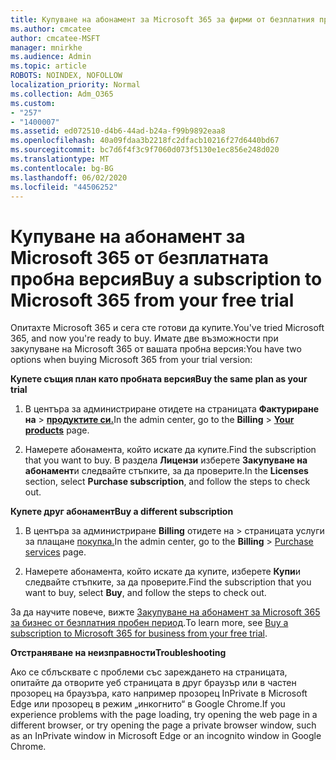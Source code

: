```yaml
---
title: Купуване на абонамент за Microsoft 365 за фирми от безплатния пробен период
ms.author: cmcatee
author: cmcatee-MSFT
manager: mnirkhe
ms.audience: Admin
ms.topic: article
ROBOTS: NOINDEX, NOFOLLOW
localization_priority: Normal
ms.collection: Adm_O365
ms.custom:
- "257"
- "1400007"
ms.assetid: ed072510-d4b6-44ad-b24a-f99b9892eaa8
ms.openlocfilehash: 40a09fdaa3b2218fc2dfacb10216f27d6440bd67
ms.sourcegitcommit: bc7d6f4f3c9f7060d073f5130e1ec856e248d020
ms.translationtype: MT
ms.contentlocale: bg-BG
ms.lasthandoff: 06/02/2020
ms.locfileid: "44506252"
---
```

# <a name="buy-a-subscription-to-microsoft-365-from-your-free-trial"></a><span data-ttu-id="c9b7d-102">Купуване на абонамент за Microsoft 365 от безплатната пробна версия</span><span class="sxs-lookup"><span data-stu-id="c9b7d-102">Buy a subscription to Microsoft 365 from your free trial</span></span>

<span data-ttu-id="c9b7d-103">Опитахте Microsoft 365 и сега сте готови да купите.</span><span class="sxs-lookup"><span data-stu-id="c9b7d-103">You've tried Microsoft 365, and now you're ready to buy.</span></span> <span data-ttu-id="c9b7d-104">Имате две възможности при закупуване на Microsoft 365 от вашата пробна версия:</span><span class="sxs-lookup"><span data-stu-id="c9b7d-104">You have two options when buying Microsoft 365 from your trial version:</span></span>
  
 <span data-ttu-id="c9b7d-105">**Купете същия план като пробната версия**</span><span class="sxs-lookup"><span data-stu-id="c9b7d-105">**Buy the same plan as your trial**</span></span>
  
1. <span data-ttu-id="c9b7d-106">В центъра за администриране отидете на страницата **Фактуриране на** \> **[продуктите си.](https://go.microsoft.com/fwlink/p/?linkid=842054)**</span><span class="sxs-lookup"><span data-stu-id="c9b7d-106">In the admin center, go to the **Billing** \> **[Your products](https://go.microsoft.com/fwlink/p/?linkid=842054)** page.</span></span>

2. <span data-ttu-id="c9b7d-107">Намерете абонамента, който искате да купите.</span><span class="sxs-lookup"><span data-stu-id="c9b7d-107">Find the subscription that you want to buy.</span></span> <span data-ttu-id="c9b7d-108">В раздела **Лицензи** изберете **Закупуване на абонамент**и следвайте стъпките, за да проверите.</span><span class="sxs-lookup"><span data-stu-id="c9b7d-108">In the **Licenses** section, select **Purchase subscription**, and follow the steps to check out.</span></span>

<span data-ttu-id="c9b7d-109">**Купете друг абонамент**</span><span class="sxs-lookup"><span data-stu-id="c9b7d-109">**Buy a different subscription**</span></span>
  
1. <span data-ttu-id="c9b7d-110">В центъра за администриране **Billing** отидете на \> страницата услуги за плащане [покупка.](https://go.microsoft.com/fwlink/p/?linkid=868433)</span><span class="sxs-lookup"><span data-stu-id="c9b7d-110">In the admin center, go to the **Billing** \> [Purchase services](https://go.microsoft.com/fwlink/p/?linkid=868433) page.</span></span>

3. <span data-ttu-id="c9b7d-111">Намерете абонамента, който искате да купите, изберете **Купи**и следвайте стъпките, за да проверите.</span><span class="sxs-lookup"><span data-stu-id="c9b7d-111">Find the subscription that you want to buy, select **Buy**, and follow the steps to check out.</span></span>

<span data-ttu-id="c9b7d-112">За да научите повече, вижте [Закупуване на абонамент за Microsoft 365 за бизнес от безплатния пробен период](https://docs.microsoft.com/microsoft-365/commerce/buy-a-subscription-from-your-free-trial).</span><span class="sxs-lookup"><span data-stu-id="c9b7d-112">To learn more, see [Buy a subscription to Microsoft 365 for business from your free trial](https://docs.microsoft.com/microsoft-365/commerce/buy-a-subscription-from-your-free-trial).</span></span>

<span data-ttu-id="c9b7d-113">**Отстраняване на неизправности**</span><span class="sxs-lookup"><span data-stu-id="c9b7d-113">**Troubleshooting**</span></span>

<span data-ttu-id="c9b7d-114">Ако се сблъсквате с проблеми със зареждането на страницата, опитайте да отворите уеб страницата в друг браузър или в частен прозорец на браузъра, като например прозорец InPrivate в Microsoft Edge или прозорец в режим „инкогнито“ в Google Chrome.</span><span class="sxs-lookup"><span data-stu-id="c9b7d-114">If you experience problems with the page loading, try opening the web page in a different browser, or try opening the page a private browser window, such as an InPrivate window in Microsoft Edge or an incognito window in Google Chrome.</span></span>
